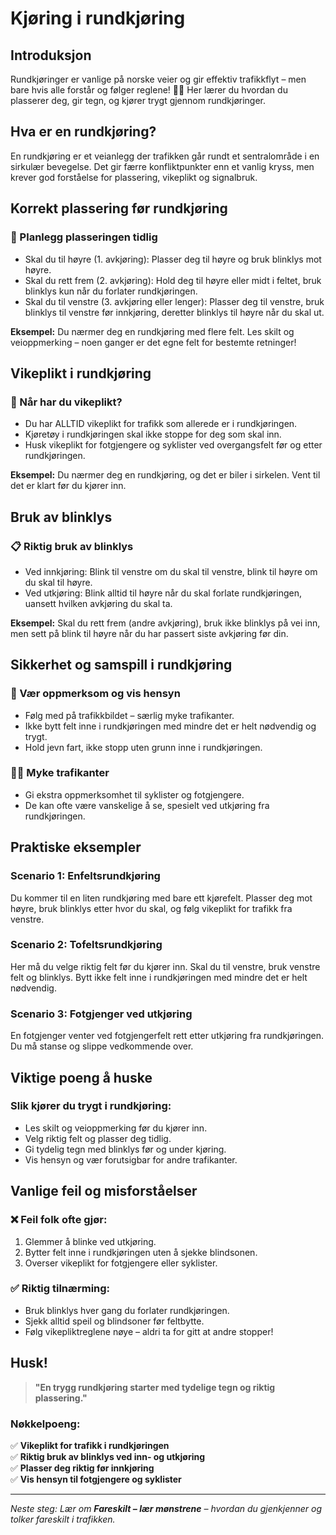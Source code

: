 
# Kjøring i rundkjøring

## Introduksjon
Rundkjøringer er vanlige på norske veier og gir effektiv trafikkflyt – men bare hvis alle forstår og følger reglene! 🚗💨 Her lærer du hvordan du plasserer deg, gir tegn, og kjører trygt gjennom rundkjøringer.

## Hva er en rundkjøring?
En rundkjøring er et veianlegg der trafikken går rundt et sentralområde i en sirkulær bevegelse. Det gir færre konfliktpunkter enn et vanlig kryss, men krever god forståelse for plassering, vikeplikt og signalbruk.

## Korrekt plassering før rundkjøring

### 🔑 Planlegg plasseringen tidlig
- Skal du til høyre (1. avkjøring): Plasser deg til høyre og bruk blinklys mot høyre.
- Skal du rett frem (2. avkjøring): Hold deg til høyre eller midt i feltet, bruk blinklys kun når du forlater rundkjøringen.
- Skal du til venstre (3. avkjøring eller lenger): Plasser deg til venstre, bruk blinklys til venstre før innkjøring, deretter blinklys til høyre når du skal ut.

**Eksempel:**
Du nærmer deg en rundkjøring med flere felt. Les skilt og veioppmerking – noen ganger er det egne felt for bestemte retninger!

## Vikeplikt i rundkjøring

### 🛑 Når har du vikeplikt?
- Du har ALLTID vikeplikt for trafikk som allerede er i rundkjøringen.
- Kjøretøy i rundkjøringen skal ikke stoppe for deg som skal inn.
- Husk vikeplikt for fotgjengere og syklister ved overgangsfelt før og etter rundkjøringen.

**Eksempel:**
Du nærmer deg en rundkjøring, og det er biler i sirkelen. Vent til det er klart før du kjører inn.

## Bruk av blinklys

### 📋 Riktig bruk av blinklys
- Ved innkjøring: Blink til venstre om du skal til venstre, blink til høyre om du skal til høyre.
- Ved utkjøring: Blink alltid til høyre når du skal forlate rundkjøringen, uansett hvilken avkjøring du skal ta.

**Eksempel:**
Skal du rett frem (andre avkjøring), bruk ikke blinklys på vei inn, men sett på blink til høyre når du har passert siste avkjøring før din.

## Sikkerhet og samspill i rundkjøring

### 👀 Vær oppmerksom og vis hensyn
- Følg med på trafikkbildet – særlig myke trafikanter.
- Ikke bytt felt inne i rundkjøringen med mindre det er helt nødvendig og trygt.
- Hold jevn fart, ikke stopp uten grunn inne i rundkjøringen.

### 🚴‍♂️ Myke trafikanter
- Gi ekstra oppmerksomhet til syklister og fotgjengere. 
- De kan ofte være vanskelige å se, spesielt ved utkjøring fra rundkjøringen.

## Praktiske eksempler

### Scenario 1: Enfeltsrundkjøring
Du kommer til en liten rundkjøring med bare ett kjørefelt. Plasser deg mot høyre, bruk blinklys etter hvor du skal, og følg vikeplikt for trafikk fra venstre.

### Scenario 2: Tofeltsrundkjøring
Her må du velge riktig felt før du kjører inn. Skal du til venstre, bruk venstre felt og blinklys. Bytt ikke felt inne i rundkjøringen med mindre det er helt nødvendig.

### Scenario 3: Fotgjenger ved utkjøring
En fotgjenger venter ved fotgjengerfelt rett etter utkjøring fra rundkjøringen. Du må stanse og slippe vedkommende over.

## Viktige poeng å huske

### Slik kjører du trygt i rundkjøring:
- Les skilt og veioppmerking før du kjører inn.
- Velg riktig felt og plasser deg tidlig.
- Gi tydelig tegn med blinklys før og under kjøring.
- Vis hensyn og vær forutsigbar for andre trafikanter.

## Vanlige feil og misforståelser

### ❌ Feil folk ofte gjør:
1. Glemmer å blinke ved utkjøring.
2. Bytter felt inne i rundkjøringen uten å sjekke blindsonen.
3. Overser vikeplikt for fotgjengere eller syklister.

### ✅ Riktig tilnærming:
- Bruk blinklys hver gang du forlater rundkjøringen.
- Sjekk alltid speil og blindsoner før feltbytte.
- Følg vikepliktreglene nøye – aldri ta for gitt at andre stopper!

## Husk!

> **"En trygg rundkjøring starter med tydelige tegn og riktig plassering."**

### Nøkkelpoeng:
✅ **Vikeplikt for trafikk i rundkjøringen**  
✅ **Riktig bruk av blinklys ved inn- og utkjøring**  
✅ **Plasser deg riktig før innkjøring**  
✅ **Vis hensyn til fotgjengere og syklister**

---

*Neste steg: Lær om **Fareskilt – lær mønstrene** – hvordan du gjenkjenner og tolker fareskilt i trafikken.*

